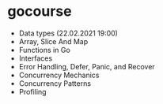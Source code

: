 # gocourse

- Data types (22.02.2021 19:00)
- Array, Slice And Map
- Functions in Go
- Interfaces
- Error Handling, Defer, Panic, and Recover
- Concurrency Mechanics
- Concurrency Patterns
- Profiling
